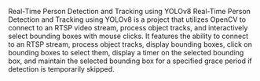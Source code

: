 Real-Time Person Detection and Tracking using YOLOv8
Real-Time Person Detection and Tracking using YOLOv8 is a project that utilizes OpenCV to connect to an RTSP video stream, process object tracks, and interactively select bounding boxes with mouse clicks. It features the ability to connect to an RTSP stream, process object tracks, display bounding boxes, click on bounding boxes to select them, display a timer on the selected bounding box, and maintain the selected bounding box for a specified grace period if detection is temporarily skipped.
